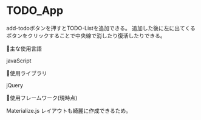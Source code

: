 # TODO_App

add-todoボタンを押すとTODO-Listを追加できる。
追加した後に左に出てくるボタンをクリックすることで中央線で消したり復活したりできる。

🔘主な使用言語

javaScript

🔘使用ライブラリ

jQuery

🔘使用フレームワーク(現時点)

Materialize.js 
レイアウトも綺麗に作成できるため。



